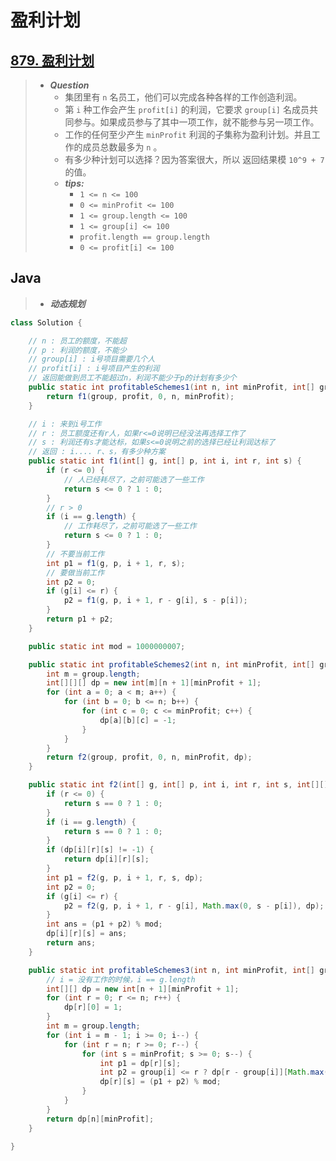# 盈利计划

## [879. 盈利计划](https://leetcode.cn/problems/profitable-schemes/)

> - ***Question***
>   - 集团里有 `n` 名员工，他们可以完成各种各样的工作创造利润。
>   - 第 `i` 种工作会产生 `profit[i]` 的利润，它要求 `group[i]` 名成员共同参与。如果成员参与了其中一项工作，就不能参与另一项工作。
>   - 工作的任何至少产生 `minProfit` 利润的子集称为盈利计划。并且工作的成员总数最多为 `n` 。
>   - 有多少种计划可以选择？因为答案很大，所以 返回结果模 `10^9 + 7` 的值。
>   - ***tips:***
>     - `1 <= n <= 100`
>     - `0 <= minProfit <= 100`
>     - `1 <= group.length <= 100`
>     - `1 <= group[i] <= 100`
>     - `profit.length == group.length`
>     - `0 <= profit[i] <= 100`

## Java

> - ***动态规划***

```java
class Solution {

    // n : 员工的额度，不能超
    // p : 利润的额度，不能少
    // group[i] : i号项目需要几个人
    // profit[i] : i号项目产生的利润
    // 返回能做到员工不能超过n，利润不能少于p的计划有多少个
    public static int profitableSchemes1(int n, int minProfit, int[] group, int[] profit) {
        return f1(group, profit, 0, n, minProfit);
    }

    // i : 来到i号工作
    // r : 员工额度还有r人，如果r<=0说明已经没法再选择工作了
    // s : 利润还有s才能达标，如果s<=0说明之前的选择已经让利润达标了
    // 返回 : i.... r、s，有多少种方案
    public static int f1(int[] g, int[] p, int i, int r, int s) {
        if (r <= 0) {
            // 人已经耗尽了，之前可能选了一些工作
            return s <= 0 ? 1 : 0;
        }
        // r > 0
        if (i == g.length) {
            // 工作耗尽了，之前可能选了一些工作
            return s <= 0 ? 1 : 0;
        }
        // 不要当前工作
        int p1 = f1(g, p, i + 1, r, s);
        // 要做当前工作
        int p2 = 0;
        if (g[i] <= r) {
            p2 = f1(g, p, i + 1, r - g[i], s - p[i]);
        }
        return p1 + p2;
    }

    public static int mod = 1000000007;

    public static int profitableSchemes2(int n, int minProfit, int[] group, int[] profit) {
        int m = group.length;
        int[][][] dp = new int[m][n + 1][minProfit + 1];
        for (int a = 0; a < m; a++) {
            for (int b = 0; b <= n; b++) {
                for (int c = 0; c <= minProfit; c++) {
                    dp[a][b][c] = -1;
                }
            }
        }
        return f2(group, profit, 0, n, minProfit, dp);
    }

    public static int f2(int[] g, int[] p, int i, int r, int s, int[][][] dp) {
        if (r <= 0) {
            return s == 0 ? 1 : 0;
        }
        if (i == g.length) {
            return s == 0 ? 1 : 0;
        }
        if (dp[i][r][s] != -1) {
            return dp[i][r][s];
        }
        int p1 = f2(g, p, i + 1, r, s, dp);
        int p2 = 0;
        if (g[i] <= r) {
            p2 = f2(g, p, i + 1, r - g[i], Math.max(0, s - p[i]), dp);
        }
        int ans = (p1 + p2) % mod;
        dp[i][r][s] = ans;
        return ans;
    }

    public static int profitableSchemes3(int n, int minProfit, int[] group, int[] profit) {
        // i = 没有工作的时候，i == g.length
        int[][] dp = new int[n + 1][minProfit + 1];
        for (int r = 0; r <= n; r++) {
            dp[r][0] = 1;
        }
        int m = group.length;
        for (int i = m - 1; i >= 0; i--) {
            for (int r = n; r >= 0; r--) {
                for (int s = minProfit; s >= 0; s--) {
                    int p1 = dp[r][s];
                    int p2 = group[i] <= r ? dp[r - group[i]][Math.max(0, s - profit[i])] : 0;
                    dp[r][s] = (p1 + p2) % mod;
                }
            }
        }
        return dp[n][minProfit];
    }

}
```
